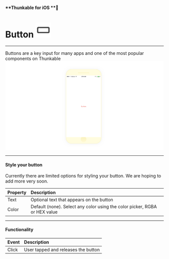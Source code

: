#### **Thunkable for iOS **

# Button ![](/assets/button-icon-ios.png)

---

Buttons are a key input for many apps and one of the most popular components on Thunkable![](/assets/button-ios-1.png)

---

#### Style your button

Currently there are limited options for styling your button.  We are hoping to add more very soon.

| Property | Description |
| :--- | :--- |
| Text | Optional text that appears on the button |
| Color | Default \(none\). Select any color using the color picker, RGBA or HEX value |

---

#### Functionality

| Event | Description |
| :--- | :--- |
| Click | User tapped and releases the button |



